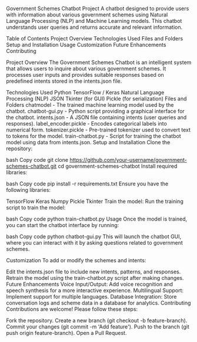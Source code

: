 Government Schemes Chatbot Project
A chatbot designed to provide users with information about various government schemes using Natural Language Processing (NLP) and Machine Learning models. This chatbot understands user queries and returns accurate and relevant information.

Table of Contents
Project Overview
Technologies Used
Files and Folders
Setup and Installation
Usage
Customization
Future Enhancements
Contributing

Project Overview
The Government Schemes Chatbot is an intelligent system that allows users to inquire about various government schemes. It processes user inputs and provides suitable responses based on predefined intents stored in the intents.json file.

Technologies Used
Python
TensorFlow / Keras
Natural Language Processing (NLP)
JSON
Tkinter (for GUI)
Pickle (for serialization)
Files and Folders
chatmodel - The trained machine learning model used by the chatbot.
chatbot-gui.py - Python script providing a graphical interface for the chatbot.
intents.json - A JSON file containing intents (user queries and responses).
label_encoder.pickle - Encodes categorical labels into numerical form.
tokenizer.pickle - Pre-trained tokenizer used to convert text to tokens for the model.
train-chatbot.py - Script for training the chatbot model using data from intents.json.
Setup and Installation
Clone the repository:

bash
Copy code
git clone https://github.com/your-username/government-schemes-chatbot.git
cd government-schemes-chatbot
Install required libraries:

bash
Copy code
pip install -r requirements.txt
Ensure you have the following libraries:

TensorFlow
Keras
Numpy
Pickle
Tkinter
Train the model: Run the training script to train the model:

bash
Copy code
python train-chatbot.py
Usage
Once the model is trained, you can start the chatbot interface by running:

bash
Copy code
python chatbot-gui.py
This will launch the chatbot GUI, where you can interact with it by asking questions related to government schemes.

Customization
To add or modify the schemes and intents:

Edit the intents.json file to include new intents, patterns, and responses.
Retrain the model using the train-chatbot.py script after making changes.
Future Enhancements
Voice Input/Output: Add voice recognition and speech synthesis for a more interactive experience.
Multilingual Support: Implement support for multiple languages.
Database Integration: Store conversation logs and scheme data in a database for analytics.
Contributing
Contributions are welcome! Please follow these steps:

Fork the repository.
Create a new branch (git checkout -b feature-branch).
Commit your changes (git commit -m 'Add feature').
Push to the branch (git push origin feature-branch).
Open a Pull Request.
